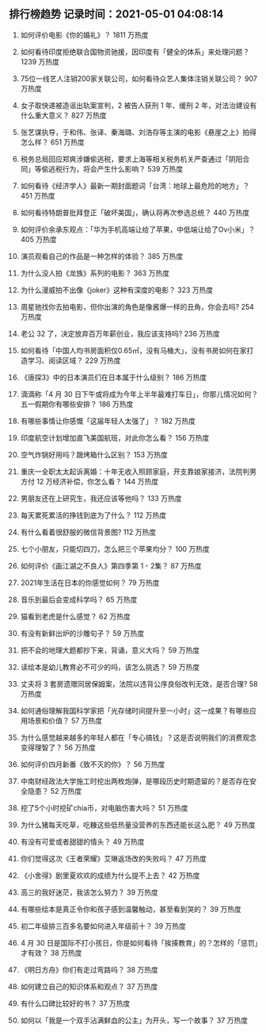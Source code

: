 
## 排行榜趋势 记录时间：2021-05-01 04:08:14
  
  1. 如何评价电影《你的婚礼》？ 1811 万热度
    
  2. 如何看待印度拒绝联合国物资驰援，因印度有「健全的体系」来处理问题？ 1239 万热度
    
  3. 75位一线艺人注销200家关联公司，如何看待众艺人集体注销关联公司？ 907 万热度
    
  4. 女子取快递被造谣出轨案宣判，2 被告人获刑 1 年、缓刑 2 年，对法治建设有什么重大意义？ 827 万热度
    
  5. 张艺谋执导，于和伟、张译、秦海璐、刘浩存等主演的电影《悬崖之上》拍得怎么样？ 651 万热度
    
  6. 税务总局回应郑爽涉嫌偷逃税，要求上海等相关税务机关严查通过「阴阳合同」等偷逃税行为，将会产生什么影响？ 539 万热度
    
  7. 如何看待《经济学人》最新一期封面题词「台湾：地球上最危险的地方」？ 451 万热度
    
  8. 如何看待特朗普批拜登正「破坏美国」，确认将再次参选总统？ 440 万热度
    
  9. 如何评价余承东观点：「华为手机高端让给了苹果，中低端让给了Ov小米」？ 405 万热度
    
  10. 演员观看自己的作品是一种怎样的体验？ 385 万热度
    
  11. 为什么没人拍《龙族》系列的电影？ 363 万热度
    
  12. 为什么漫威拍不出像《joker》这种有深度的电影？ 323 万热度
    
  13. 周星驰找你去拍电影，但你出演的角色是像酱爆一样的丑角，你会去吗? 254 万热度
    
  14. 老公 32 了，决定放弃百万年薪创业，我应该支持吗? 236 万热度
    
  15. 如何看待「中国人均书房面积仅0.65㎡，没有马桶大」，没有书房如何在家打造学习、阅读区域？ 229 万热度
    
  16. 《唐探3》中的日本演员们在日本属于什么级别？ 186 万热度
    
  17. 滴滴称「4 月 30 日下午或将成为今年上半年最难打车日」，你那儿情况如何？五一假期你有哪些安排？ 186 万热度
    
  18. 有哪些事情让你感慨「这届年轻人太强了」？ 182 万热度
    
  19. 印度航空计划增加直飞美国航班，对此你怎么看？ 156 万热度
    
  20. 空气炸锅好用吗？跟烤箱什么区别？ 153 万热度
    
  21. 重庆一全职太太起诉离婚：十年无收入照顾家庭，开支靠娘家接济，法院判男方付 12 万经济补偿，你怎么看？ 144 万热度
    
  22. 男朋友还在上研究生，我还应该等他吗？ 133 万热度
    
  23. 每天累死累活的挣钱到底为了什么？ 112 万热度
    
  24. 有什么看着很舒服的微信背景图? 112 万热度
    
  25. 七个小朋友，只能切四刀，怎么把三个苹果均分？ 100 万热度
    
  26. 如何评价《画江湖之不良人》第四季第 1 - 2集？ 87 万热度
    
  27. 2021年生活在日本的你感觉如何？ 79 万热度
    
  28. 音乐到最后会变成科学吗？ 65 万热度
    
  29. 猫看到老虎是什么感觉？ 62 万热度
    
  30. 有没有新鲜出炉的沙雕句子？ 59 万热度
    
  31. 把不会的地理大题都抄下来，背诵，意义大吗？ 59 万热度
    
  32. 读绘本是幼儿教育必不可少的吗，该怎么挑选？ 59 万热度
    
  33. 丈夫将 3 套房遗赠同居保姆案，法院以违背公序良俗改判无效，是否合理? 58 万热度
    
  34. 如何通俗理解我国科学家把「光存储时间提升至一小时」这一成果？有哪些应用场景和价值？ 57 万热度
    
  35. 为什么感觉越来越多的年轻人都在「专心搞钱」？这是否说明我们的消费观念变得理智了？ 56 万热度
    
  36. 如何评价四月新番《致不灭的你》？ 56 万热度
    
  37. 中南财经政法大学施工时挖出两枚炮弹，是哪段历史时期遗留的？是否存在安全隐患？ 52 万热度
    
  38. 挖了5个小时挖矿chia币，对电脑伤害大吗？ 51 万热度
    
  39. 为什么猪每天吃草，吃糠这些低热量没营养的东西还能长这么肥？ 49 万热度
    
  40. 有没有可爱或者甜甜的情头？ 49 万热度
    
  41. 你们觉得这次《王者荣耀》艾琳返场改的失败吗？ 47 万热度
    
  42. 《小舍得》剧里夏欢欢的成绩为什么提不上去？ 42 万热度
    
  43. 高三的我好迷茫，我该怎么努力？ 39 万热度
    
  44. 有哪些绘本是真正令你和孩子感到温馨触动，甚至看到哭的？ 39 万热度
    
  45. 初二年级排三百多名要如何进入年级前十？ 39 万热度
    
  46. 4 月 30 日是国际不打小孩日，你是如何看待「挨揍教育」的？怎样的「惩罚」才有效？ 38 万热度
    
  47. 《明日方舟》你们有走过弯路吗？ 38 万热度
    
  48. 如何建立自己的知识体系和观点？ 37 万热度
    
  49. 有什么口碑比较好的书？ 37 万热度
    
  50. 如何以「我是一个双手沾满鲜血的公主」为开头，写一个故事？ 37 万热度
    